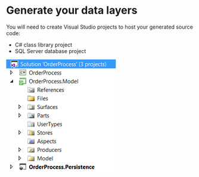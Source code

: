 # Generate your data layers

You will need to create Visual Studio projects to host your generated source code:
* C# class library project
* SQL Server database project

![](img/getting-started/generate-your-data-layers-01.png)

